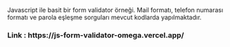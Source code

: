 <p> Javascript ile basit bir form validator örneği. Mail formatı, telefon numarası formatı ve parola eşleşme sorguları mevcut kodlarda yapılmaktadır. </p>
<h3> Link : https://js-form-validator-omega.vercel.app/ </h3>
